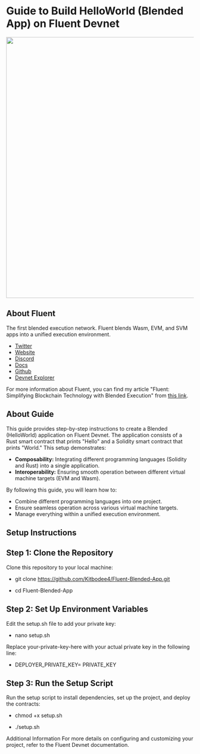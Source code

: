 # Guide to Build HelloWorld (Blended App) on Fluent Devnet

<img src="https://images.mirror-media.xyz/publication-images/_89lCC1I0m5JlMwv14wo3.png?height=360&width=720" width="700"/>

## About Fluent
The first blended execution network. Fluent blends Wasm, EVM, and SVM apps into a unified execution environment.
* [Twitter](https://x.com/fluentxyz)
* [Website](https://fluent.xyz/)
* [Discord](https://discord.gg/fluentlabs)
* [Docs](https://docs.fluentlabs.xyz/learn/introduction/what-is-fluent)
* [Github](https://github.com/fluentlabs-xyz)
* [Devnet Explorer](https://blockscout.dev.thefluent.xyz/)

For more information about Fluent, you can find my article "Fluent: Simplifying Blockchain Technology with Blended Execution" from [this link](https://mirror.xyz/kocality.eth/orzqskeUXS_lefo0oo99nB9r21wdKzJGp7gfquYdLlc).

## About Guide
This guide provides step-by-step instructions to create a Blended (HelloWorld) application on Fluent Devnet. The application consists of a Rust smart contract that prints "Hello" and a Solidity smart contract that prints "World." This setup demonstrates:

- **Composability:** Integrating different programming languages (Solidity and Rust) into a single application.
- **Interoperability:** Ensuring smooth operation between different virtual machine targets (EVM and Wasm).

By following this guide, you will learn how to:

- Combine different programming languages into one project.
- Ensure seamless operation across various virtual machine targets.
- Manage everything within a unified execution environment.

## Setup Instructions

## Step 1: Clone the Repository
Clone this repository to your local machine:

- git clone https://github.com/Kitbodee4/Fluent-Blended-App.git

- cd Fluent-Blended-App

## Step 2: Set Up Environment Variables
Edit the setup.sh file to add your private key:

- nano setup.sh

Replace your-private-key-here with your actual private key in the following line:

- DEPLOYER_PRIVATE_KEY=  PRIVATE_KEY

## Step 3: Run the Setup Script

Run the setup script to install dependencies, set up the project, and deploy the contracts:

- chmod +x setup.sh

- ./setup.sh

Additional Information
For more details on configuring and customizing your project, refer to the Fluent Devnet documentation.
